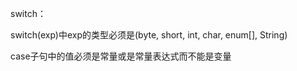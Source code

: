 switch：

switch(exp)中exp的类型必须是(byte, short, int, char, enum[], String)

case子句中的值必须是常量或是常量表达式而不能是变量




